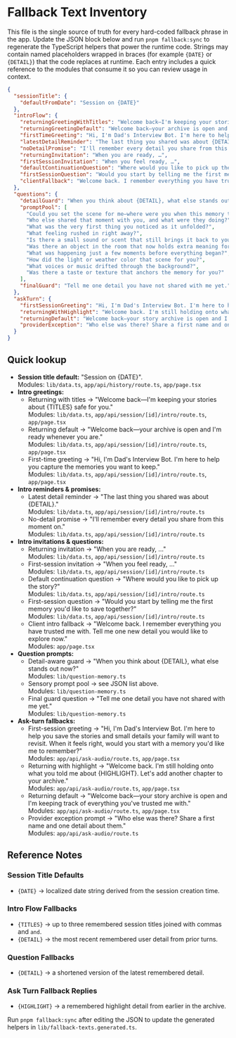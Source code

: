 # Fallback Text Inventory

This file is the single source of truth for every hard-coded fallback phrase in the app. Update the JSON block below and run `pnpm fallback:sync` to regenerate the TypeScript helpers that power the runtime code. Strings may contain named placeholders wrapped in braces (for example `{DATE}` or `{DETAIL}`) that the code replaces at runtime. Each entry includes a quick reference to the modules that consume it so you can review usage in context.

```json
{
  "sessionTitle": {
    "defaultFromDate": "Session on {DATE}"
  },
  "introFlow": {
    "returningGreetingWithTitles": "Welcome back—I'm keeping your stories about {TITLES} safe for you.",
    "returningGreetingDefault": "Welcome back—your archive is open and I'm ready whenever you are.",
    "firstTimeGreeting": "Hi, I'm Dad's Interview Bot. I'm here to help you capture the memories you want to keep.",
    "latestDetailReminder": "The last thing you shared was about {DETAIL}.",
    "noDetailPromise": "I'll remember every detail you share from this moment on.",
    "returningInvitation": "When you are ready, …",
    "firstSessionInvitation": "When you feel ready, …",
    "defaultContinuationQuestion": "Where would you like to pick up the story?",
    "firstSessionQuestion": "Would you start by telling me the first memory you'd like to save together?",
    "clientFallback": "Welcome back. I remember everything you have trusted me with. Tell me one new detail you would like to explore now."
  },
  "questions": {
    "detailGuard": "When you think about {DETAIL}, what else stands out now?",
    "promptPool": [
      "Could you set the scene for me—where were you when this memory took place?",
      "Who else shared that moment with you, and what were they doing?",
      "What was the very first thing you noticed as it unfolded?",
      "What feeling rushed in right away?",
      "Is there a small sound or scent that still brings it back to you?",
      "Was there an object in the room that now holds extra meaning for you?",
      "What was happening just a few moments before everything began?",
      "How did the light or weather color that scene for you?",
      "What voices or music drifted through the background?",
      "Was there a taste or texture that anchors the memory for you?"
    ],
    "finalGuard": "Tell me one detail you have not shared with me yet."
  },
  "askTurn": {
    "firstSessionGreeting": "Hi, I'm Dad's Interview Bot. I'm here to help you save the stories and small details your family will want to revisit. When it feels right, would you start with a memory you'd like me to remember?",
    "returningWithHighlight": "Welcome back. I'm still holding onto what you told me about {HIGHLIGHT}. Let's add another chapter to your archive.",
    "returningDefault": "Welcome back—your story archive is open and I'm keeping track of everything you've trusted me with.",
    "providerException": "Who else was there? Share a first name and one detail about them."
  }
}
```

## Quick lookup

- **Session title default:** "Session on {DATE}".  
  Modules: `lib/data.ts`, `app/api/history/route.ts`, `app/page.tsx`
- **Intro greetings:**
  - Returning with titles → "Welcome back—I'm keeping your stories about {TITLES} safe for you."  
    Modules: `lib/data.ts`, `app/api/session/[id]/intro/route.ts`, `app/page.tsx`
  - Returning default → "Welcome back—your archive is open and I'm ready whenever you are."  
    Modules: `lib/data.ts`, `app/api/session/[id]/intro/route.ts`, `app/page.tsx`
  - First-time greeting → "Hi, I'm Dad's Interview Bot. I'm here to help you capture the memories you want to keep."  
    Modules: `lib/data.ts`, `app/api/session/[id]/intro/route.ts`, `app/page.tsx`
- **Intro reminders & promises:**
  - Latest detail reminder → "The last thing you shared was about {DETAIL}."  
    Modules: `lib/data.ts`, `app/api/session/[id]/intro/route.ts`
  - No-detail promise → "I'll remember every detail you share from this moment on."  
    Modules: `lib/data.ts`, `app/api/session/[id]/intro/route.ts`
- **Intro invitations & questions:**
  - Returning invitation → "When you are ready, …"  
    Modules: `lib/data.ts`, `app/api/session/[id]/intro/route.ts`
  - First-session invitation → "When you feel ready, …"  
    Modules: `lib/data.ts`, `app/api/session/[id]/intro/route.ts`
  - Default continuation question → "Where would you like to pick up the story?"  
    Modules: `lib/data.ts`, `app/api/session/[id]/intro/route.ts`
  - First-session question → "Would you start by telling me the first memory you'd like to save together?"  
    Modules: `lib/data.ts`, `app/api/session/[id]/intro/route.ts`
  - Client intro fallback → "Welcome back. I remember everything you have trusted me with. Tell me one new detail you would like to explore now."  
    Modules: `app/page.tsx`
- **Question prompts:**
  - Detail-aware guard → "When you think about {DETAIL}, what else stands out now?"  
    Modules: `lib/question-memory.ts`
  - Sensory prompt pool → see JSON list above.  
    Modules: `lib/question-memory.ts`
  - Final guard question → "Tell me one detail you have not shared with me yet."  
    Modules: `lib/question-memory.ts`
- **Ask-turn fallbacks:**
  - First-session greeting → "Hi, I'm Dad's Interview Bot. I'm here to help you save the stories and small details your family will want to revisit. When it feels right, would you start with a memory you'd like me to remember?"  
    Modules: `app/api/ask-audio/route.ts`, `app/page.tsx`
  - Returning with highlight → "Welcome back. I'm still holding onto what you told me about {HIGHLIGHT}. Let's add another chapter to your archive."  
    Modules: `app/api/ask-audio/route.ts`, `app/page.tsx`
  - Returning default → "Welcome back—your story archive is open and I'm keeping track of everything you've trusted me with."  
    Modules: `app/api/ask-audio/route.ts`, `app/page.tsx`
  - Provider exception prompt → "Who else was there? Share a first name and one detail about them."  
    Modules: `app/api/ask-audio/route.ts`

## Reference Notes

### Session Title Defaults
- `{DATE}` → localized date string derived from the session creation time.

### Intro Flow Fallbacks
- `{TITLES}` → up to three remembered session titles joined with commas and `and`.
- `{DETAIL}` → the most recent remembered user detail from prior turns.

### Question Fallbacks
- `{DETAIL}` → a shortened version of the latest remembered detail.

### Ask Turn Fallback Replies
- `{HIGHLIGHT}` → a remembered highlight detail from earlier in the archive.

Run `pnpm fallback:sync` after editing the JSON to update the generated helpers in `lib/fallback-texts.generated.ts`.
